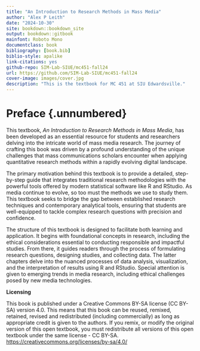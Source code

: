 ```yaml
---
title: "An Introduction to Research Methods in Mass Media"
author: "Alex P Leith"
date: "2024-10-30"
site: bookdown::bookdown_site
output: bookdown::gitbook
mainfont: Roboto Mono
documentclass: book
bibliography: [book.bib]
biblio-style: apalike
link-citations: yes
github-repo: SIM-Lab-SIUE/mc451-fall24
url: https://github.com/SIM-Lab-SIUE/mc451-fall24
cover-image: images/cover.jpg
description: "This is the textbook for MC 451 at SIU Edwardsville."
---
```


# Preface {.unnumbered}

This textbook, *An Introduction to Research Methods in Mass Media*, has been developed as an essential resource for students and researchers delving into the intricate world of mass media research. The journey of crafting this book was driven by a profound understanding of the unique challenges that mass communications scholars encounter when applying quantitative research methods within a rapidly evolving digital landscape.

The primary motivation behind this textbook is to provide a detailed, step-by-step guide that integrates traditional research methodologies with the powerful tools offered by modern statistical software like R and RStudio. As media continue to evolve, so too must the methods we use to study them. This textbook seeks to bridge the gap between established research techniques and contemporary analytical tools, ensuring that students are well-equipped to tackle complex research questions with precision and confidence.

The structure of this textbook is designed to facilitate both learning and application. It begins with foundational concepts in research, including the ethical considerations essential to conducting responsible and impactful studies. From there, it guides readers through the process of formulating research questions, designing studies, and collecting data. The latter chapters delve into the nuanced processes of data analysis, visualization, and the interpretation of results using R and RStudio. Special attention is given to emerging trends in media research, including ethical challenges posed by new media technologies.

**Licensing**

This book is published under a Creative Commons BY-SA license (CC BY-SA) version 4.0. This means that this book can be reused, remixed, retained, revised and redistributed (including commercially) as long as appropriate credit is given to the authors. If you remix, or modify the original version of this open textbook, you must redistribute all versions of this open textbook under the same license - CC BY-SA. <https://creativecommons.org/licenses/by-sa/4.0/>
